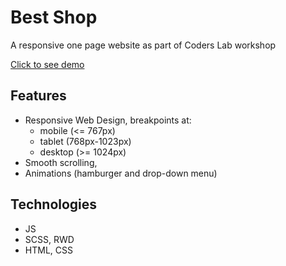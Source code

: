 # Best Shop
A responsive one page website as part of Coders Lab workshop

<a href="https://oladabro.github.io/Best_Shop/">Click to see demo</a>

## Features

- Responsive Web Design, breakpoints at:
  - mobile (<= 767px)
  - tablet (768px-1023px)
  - desktop (>= 1024px)
- Smooth scrolling,
- Animations (hamburger and drop-down menu)

## Technologies

- JS
- SCSS, RWD
- HTML, CSS

